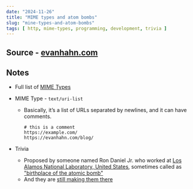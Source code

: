 ```yaml
---
date: "2024-11-26"
title: "MIME types and atom bombs"
slug: "mine-types-and-atom-bombs"
tags: [ http, mime-types, programming, development, trivia ]
---
```




## Source - [evanhahn.com][1]

## Notes
* Full list of [MIME Types][2]
* MIME Type - `text/uri-list`
  * Basically, it’s a list of URLs separated by newlines, and it can have comments.

    ```
    # this is a comment
    https://example.com/
    https://evanhahn.com/blog/
    ```

* Trivia
  * Proposed by someone named Ron Daniel Jr. who worked at [Los Alamos National Laboratory, United States][3], sometimes called as ["birthplace of the atomic bomb"][4]
  * And they are [still making them there][5]



  [1]: https://www.evanhahn.com/mime-types-and-atom-bombs/
  [2]: https://github.com/apache/httpd/blob/f5c4355420d4463c860aa0d85757bfb7a2dd0a40/docs/conf/mime.types
  [3]: https://www.lanl.gov/
  [4]: https://www.energy.gov/lm/trinity-site-worlds-first-nuclear-explosion
  [5]: https://phys.org/news/2023-09-birthplace-atomic-braces-biggest-mission.html
